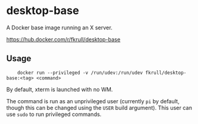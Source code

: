 # desktop-base
A Docker base image running an X server.

https://hub.docker.com/r/fkrull/desktop-base

## Usage
```
    docker run --privileged -v /run/udev:/run/udev fkrull/desktop-base:<tag> <command>
```

By default, xterm is launched with no WM.

The command is run as an unprivileged user (currently `pi` by default, though this can be changed using the `USER` build argument). This user can use `sudo` to run privileged commands.
